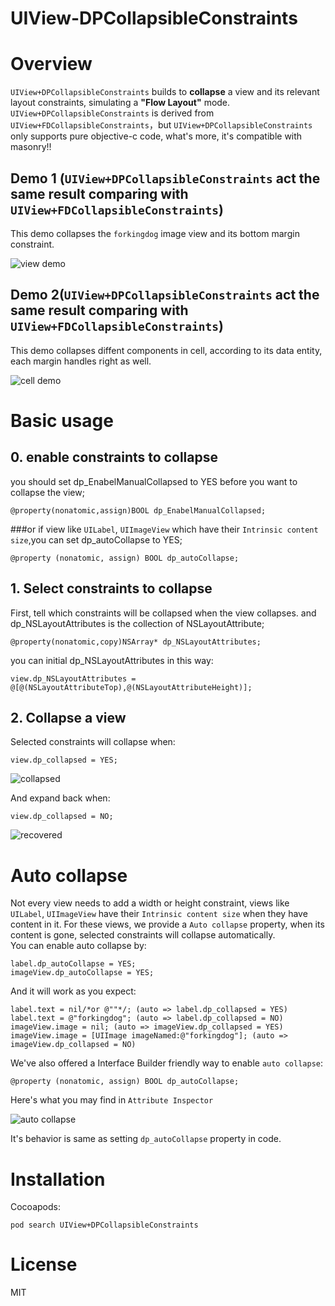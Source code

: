 # UIView-DPCollapsibleConstraints

# Overview
`UIView+DPCollapsibleConstraints` builds to **collapse** a view and its relevant layout constraints, simulating a **"Flow Layout"** mode.
`UIView+DPCollapsibleConstraints` is derived from `UIView+FDCollapsibleConstraints`，but `UIView+DPCollapsibleConstraints` only supports pure objective-c code, what's more, it's compatible with masonry!!

## Demo 1 (`UIView+DPCollapsibleConstraints` act the same result comparing with `UIView+FDCollapsibleConstraints`)
This demo collapses the `forkingdog` image view and its bottom margin constraint.  

![view demo](https://github.com/forkingdog/UIView-FDCollapsibleConstraints/blob/master/Sceenshots/screenshot0.gif)  

## Demo 2(`UIView+DPCollapsibleConstraints` act the same result comparing with `UIView+FDCollapsibleConstraints`)

This demo collapses diffent components in cell, according to its data entity, each margin handles right as well.  

![cell demo](https://github.com/forkingdog/UIView-FDCollapsibleConstraints/blob/master/Sceenshots/screenshot1.gif)

# Basic usage 
## 0. enable constraints to collapse

you should set dp_EnabelManualCollapsed to YES before you want to collapse the view;
```
@property(nonatomic,assign)BOOL dp_EnabelManualCollapsed;
```
###or
if view like `UILabel`, `UIImageView` which have their `Intrinsic content size`,you can set dp_autoCollapse to YES;
```
@property (nonatomic, assign) BOOL dp_autoCollapse;
```

## 1. Select constraints to collapse
First, tell which constraints will be collapsed when the view collapses.
and dp_NSLayoutAttributes is the collection of NSLayoutAttribute;

```
@property(nonatomic,copy)NSArray* dp_NSLayoutAttributes;
```  
you can initial  dp_NSLayoutAttributes in this way:
```
view.dp_NSLayoutAttributes = @[@(NSLayoutAttributeTop),@(NSLayoutAttributeHeight)];
```

## 2. Collapse a view

Selected constraints will collapse when:  

```
view.dp_collapsed = YES;
```
![collapsed](https://github.com/forkingdog/UIView-FDCollapsibleConstraints/blob/master/Sceenshots/screenshot5.png)

And expand back when:

```
view.dp_collapsed = NO;
```

![recovered](https://github.com/forkingdog/UIView-FDCollapsibleConstraints/blob/master/Sceenshots/screenshot6.png)

# Auto collapse

Not every view needs to add a width or height constraint, views like `UILabel`, `UIImageView` have their `Intrinsic content size` when they have content in it. For these views, we provide a `Auto collapse` property, when its content is gone, selected constraints will collapse automatically.  
You can enable auto collapse by:  

```
label.dp_autoCollapse = YES;
imageView.dp_autoCollapse = YES;
```

And it will work as you expect: 

```
label.text = nil/*or @""*/; (auto => label.dp_collapsed = YES)
label.text = @"forkingdog"; (auto => label.dp_collapsed = NO)
imageView.image = nil; (auto => imageView.dp_collapsed = YES)
imageView.image = [UIImage imageNamed:@"forkingdog"]; (auto => imageView.dp_collapsed = NO)
```

We've also offered a Interface Builder friendly way to enable `auto collapse`:  

```
@property (nonatomic, assign) BOOL dp_autoCollapse;
```

Here's what you may find in `Attribute Inspector`

![auto collapse](https://github.com/forkingdog/UIView-FDCollapsibleConstraints/blob/master/Sceenshots/screenshot4.png)

It's behavior is same as setting `dp_autoCollapse` property in code.

# Installation  

Cocoapods: 
```
pod search UIView+DPCollapsibleConstraints
```

# License
MIT
